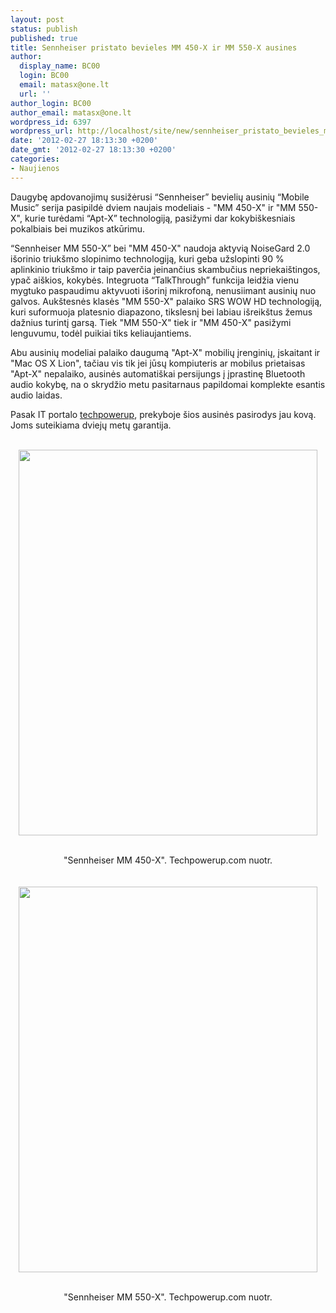 ```yaml
---
layout: post
status: publish
published: true
title: Sennheiser pristato bevieles MM 450-X ir MM 550-X ausines
author:
  display_name: BC00
  login: BC00
  email: matasx@one.lt
  url: ''
author_login: BC00
author_email: matasx@one.lt
wordpress_id: 6397
wordpress_url: http://localhost/site/new/sennheiser_pristato_bevieles_mm_450x_ir_mm_550x_ausines/
date: '2012-02-27 18:13:30 +0200'
date_gmt: '2012-02-27 18:13:30 +0200'
categories:
- Naujienos
---
```

<p>
      Daugybę apdovanojimų susižėrusi “Sennheiser” bevielių ausinių “Mobile Music” serija pasipildė dviem naujais modeliais - "MM 450-X" ir "MM 550-X", kurie turėdami “Apt-X” technologiją, pasižymi dar kokybiškesniais pokalbiais bei muzikos atkūrimu.</p>
<p>
“Sennheiser MM 550-X” bei "MM 450-X" naudoja aktyvią NoiseGard 2.0 išorinio triukšmo slopinimo technologiją, kuri geba užslopinti 90 % aplinkinio triukšmo ir taip paverčia įeinančius skambučius nepriekaištingos, ypač aiškios, kokybės. Integruota “TalkThrough” funkcija leidžia vienu mygtuko paspaudimu aktyvuoti išorinį mikrofoną, nenusiimant ausinių nuo galvos. Aukštesnės klasės "MM 550-X" palaiko SRS WOW HD technologiją, kuri suformuoja platesnio diapazono, tikslesnį bei labiau išreikštus žemus dažnius turintį garsą. Tiek "MM 550-X" tiek ir "MM 450-X" pasižymi lenguvumu, todėl puikiai tiks keliaujantiems.</p>
<p>
       Abu ausinių modeliai palaiko daugumą "Apt-X" mobilių įrenginių, įskaitant ir "Mac OS X Lion", tačiau vis tik jei jūsų kompiuteris ar mobilus prietaisas "Apt-X" nepalaiko, ausinės automatiškai persijungs į įprastinę Bluetooth audio kokybę, na o skrydžio metu pasitarnaus papildomai komplekte esantis audio laidas.</p>
<p>
      Pasak IT portalo <a href=http://www.techpowerup.com/161305/Sennheiser-Improves-Mobile-Travel-Line-Successful-Wireless-Headsets-Get-X-factor.html">techpowerup</a>, prekyboje šios ausinės pasirodys jau kovą. Joms suteikiama dviejų metų garantija.</p></p>
<p><center><br />
<img alt="" src="http://technews.lt/userfiles/sennheiser_mm_450-x_01.jpg" style="width: 478px; height: 617px;" /></p>
<p></center><br />
<center><span class="saltinis">"Sennheiser MM 450-X". Techpowerup.com nuotr.</span></center><br />
<center><br />
	<img alt="" src="http://technews.lt/userfiles/sennheiser_mm_550-x_01.jpg" style="width: 478px; height: 617px;" /></p>
<p></center><br />
<center><span class="saltinis">"Sennheiser MM 550-X". Techpowerup.com nuotr.</span></center></p>
